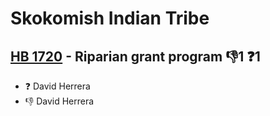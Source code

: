 # Skokomish Indian Tribe

## [HB 1720](/bill/2023-24/hb/1720/) - Riparian grant program  👎1 ❓1
* ❓ David Herrera
* 👎 David Herrera